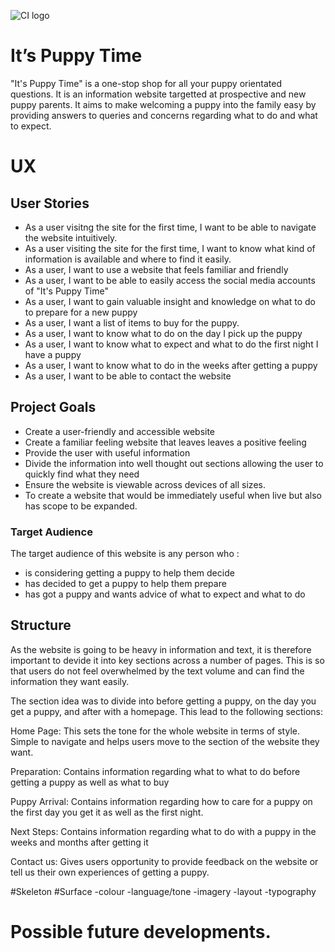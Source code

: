 ![CI logo](https://codeinstitute.s3.amazonaws.com/fullstack/ci_logo_small.png)

# It’s Puppy Time

"It's Puppy Time" is a one-stop shop for all your puppy orientated questions. It is an information website targetted at prospective and new puppy parents. It aims to make welcoming a puppy into the family easy by providing answers to queries and concerns regarding what to do and what to expect.

# UX

## User Stories

* As a user visitng the site for the first time, I want to be able to navigate the website intuitively.
* As a user visiting the site for the first time, I want to know what kind of information is available and where to find it easily.
* As a user, I want to use a website that feels familiar and friendly
* As a user, I want to be able to easily access the social media accounts of "It's Puppy Time" 
* As a user, I want to gain valuable insight and knowledge on what to do to prepare for a new puppy
* As a user, I want a list of items to buy for the puppy.
* As a user, I want to know what to do on the day I pick up the puppy
* As a user, I want to know what to expect and what to do the first night I have a puppy
* As a user, I want to know what to do in the weeks after getting a puppy
* As a user, I want to be able to contact the website

## Project Goals

* Create a user-friendly and accessible website
* Create a familiar feeling website that leaves leaves a positive feeling
* Provide the user with useful information
* Divide the information into well thought out sections allowing the user to quickly find what they need
* Ensure the website is viewable across devices of all sizes.
* To create a website that would be immediately useful when live but also has scope to be expanded.

### Target Audience

The target audience of this website is any person who :

* is considering getting a puppy to help them decide
* has decided to get a puppy to help them prepare
* has got a puppy and wants advice of what to expect and what to do

## Structure

As the website is going to be heavy in information and text, it is therefore important to devide it into key sections across a number of pages. This is so that users do not feel overwhelmed by the text volume and can find the information they want easily.

The section idea was to divide into before getting a puppy, on the day you get a puppy, and after with a homepage. This lead to the following sections:

Home Page: This sets the tone for the whole website in terms of style. Simple to navigate and helps users move to the section of the website they want.

Preparation: Contains information regarding what to what to do before getting a puppy as well as what to buy

Puppy Arrival: Contains information regarding how to care for a puppy on the first day you get it as well as the first night.

Next Steps: Contains information regarding what to do with a puppy in the weeks and months after getting it

Contact us: Gives users opportunity to provide feedback on the website or tell us their own experiences of getting a puppy.

#Skeleton
#Surface
-colour
-language/tone
-imagery
-layout
-typography



# Possible future developments.